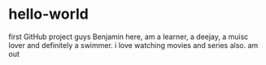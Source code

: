 # hello-world
first GitHub project guys
Benjamin here, am a learner, a deejay, a muisc lover
and definitely a swimmer. i love watching movies and series also.
am out
